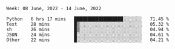 <!--START_SECTION:waka-->
```text
Week: 08 June, 2022 - 14 June, 2022

Python   6 hrs 17 mins   ██████████████████░░░░░░░   71.45 % 
Text     28 mins         █▒░░░░░░░░░░░░░░░░░░░░░░░   05.32 % 
sh       26 mins         █▒░░░░░░░░░░░░░░░░░░░░░░░   04.94 % 
JSON     24 mins         █░░░░░░░░░░░░░░░░░░░░░░░░   04.61 % 
Other    22 mins         █░░░░░░░░░░░░░░░░░░░░░░░░   04.21 % 
```
<!--END_SECTION:waka-->
